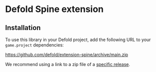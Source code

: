 # Defold Spine extension

## Installation
To use this library in your Defold project, add the following URL to your `game.project` dependencies:

https://github.com/defold/extension-spine/archive/main.zip

We recommend using a link to a zip file of a [specific release](https://github.com/defold/extension-spine/releases).

